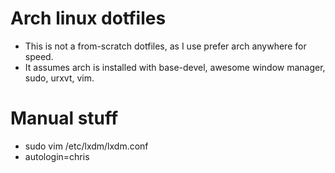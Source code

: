 # Arch linux dotfiles

- This is not a from-scratch dotfiles, as I use prefer arch anywhere for speed. 
- It assumes arch is installed with base-devel, awesome window manager, sudo, urxvt, vim.

# Manual stuff
- sudo vim /etc/lxdm/lxdm.conf
- autologin=chris
